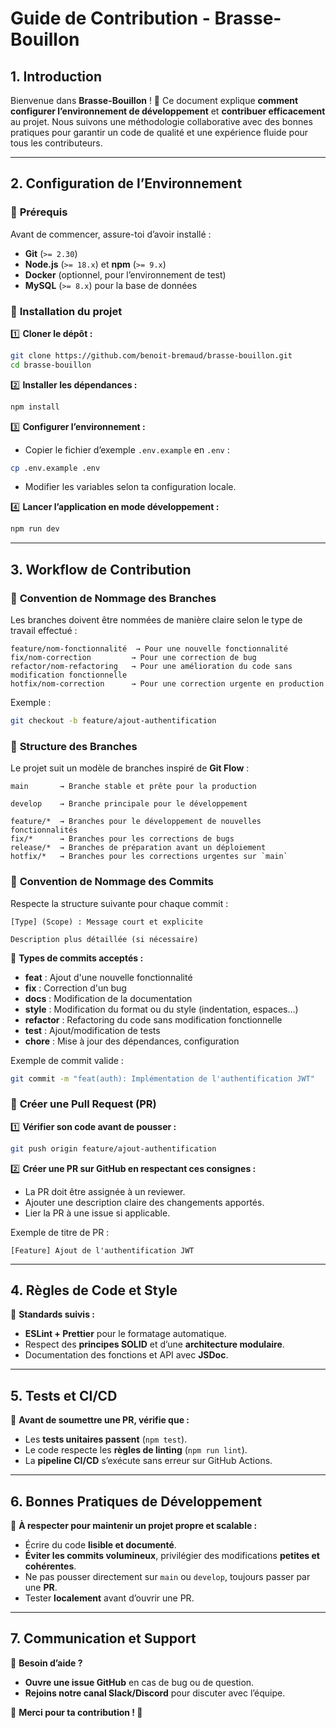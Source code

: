 # Guide de Contribution - Brasse-Bouillon

## 1. Introduction

Bienvenue dans **Brasse-Bouillon** ! 🎉 Ce document explique **comment configurer l’environnement de développement** et **contribuer efficacement** au projet. Nous suivons une méthodologie collaborative avec des bonnes pratiques pour garantir un code de qualité et une expérience fluide pour tous les contributeurs.

---

## 2. Configuration de l’Environnement

### 🔹 **Prérequis**

Avant de commencer, assure-toi d’avoir installé :

- **Git** (`>= 2.30`)
- **Node.js** (`>= 18.x`) et **npm** (`>= 9.x`)
- **Docker** (optionnel, pour l’environnement de test)
- **MySQL** (`>= 8.x`) pour la base de données

### 🔹 **Installation du projet**

1️⃣ **Cloner le dépôt :**

```sh
git clone https://github.com/benoit-bremaud/brasse-bouillon.git
cd brasse-bouillon
```

2️⃣ **Installer les dépendances :**

```sh
npm install
```

3️⃣ **Configurer l’environnement :**

- Copier le fichier d’exemple `.env.example` en `.env` :

```sh
cp .env.example .env
```

- Modifier les variables selon ta configuration locale.

4️⃣ **Lancer l’application en mode développement :**

```sh
npm run dev
```

---

## 3. Workflow de Contribution

### 🔹 **Convention de Nommage des Branches**

Les branches doivent être nommées de manière claire selon le type de travail effectué :

```
feature/nom-fonctionnalité  → Pour une nouvelle fonctionnalité
fix/nom-correction         → Pour une correction de bug
refactor/nom-refactoring   → Pour une amélioration du code sans modification fonctionnelle
hotfix/nom-correction      → Pour une correction urgente en production
```

Exemple :

```sh
git checkout -b feature/ajout-authentification
```

### 🔹 **Structure des Branches**

Le projet suit un modèle de branches inspiré de **Git Flow** :

```
main       → Branche stable et prête pour la production

develop    → Branche principale pour le développement

feature/*  → Branches pour le développement de nouvelles fonctionnalités
fix/*      → Branches pour les corrections de bugs
release/*  → Branches de préparation avant un déploiement
hotfix/*   → Branches pour les corrections urgentes sur `main`
```

### 🔹 **Convention de Nommage des Commits**

Respecte la structure suivante pour chaque commit :

```
[Type] (Scope) : Message court et explicite

Description plus détaillée (si nécessaire)
```

📌 **Types de commits acceptés :**

- **feat** : Ajout d'une nouvelle fonctionnalité
- **fix** : Correction d'un bug
- **docs** : Modification de la documentation
- **style** : Modification du format ou du style (indentation, espaces…)
- **refactor** : Refactoring du code sans modification fonctionnelle
- **test** : Ajout/modification de tests
- **chore** : Mise à jour des dépendances, configuration

Exemple de commit valide :

```sh
git commit -m "feat(auth): Implémentation de l'authentification JWT"
```

### 🔹 **Créer une Pull Request (PR)**

1️⃣ **Vérifier son code avant de pousser :**

```sh
git push origin feature/ajout-authentification
```

2️⃣ **Créer une PR sur GitHub en respectant ces consignes :**

- La PR doit être assignée à un reviewer.
- Ajouter une description claire des changements apportés.
- Lier la PR à une issue si applicable.

Exemple de titre de PR :

```
[Feature] Ajout de l'authentification JWT
```

---

## 4. Règles de Code et Style

📌 **Standards suivis :**

- **ESLint + Prettier** pour le formatage automatique.
- Respect des **principes SOLID** et d’une **architecture modulaire**.
- Documentation des fonctions et API avec **JSDoc**.

---

## 5. Tests et CI/CD

📌 **Avant de soumettre une PR, vérifie que :**

- Les **tests unitaires passent** (`npm test`).
- Le code respecte les **règles de linting** (`npm run lint`).
- La **pipeline CI/CD** s’exécute sans erreur sur GitHub Actions.

---

## 6. Bonnes Pratiques de Développement

📌 **À respecter pour maintenir un projet propre et scalable :**

- Écrire du code **lisible et documenté**.
- **Éviter les commits volumineux**, privilégier des modifications **petites et cohérentes**.
- Ne pas pousser directement sur `main` ou `develop`, toujours passer par une **PR**.
- Tester **localement** avant d’ouvrir une PR.

---

## 7. Communication et Support

📢 **Besoin d’aide ?**

- **Ouvre une issue GitHub** en cas de bug ou de question.
- **Rejoins notre canal Slack/Discord** pour discuter avec l’équipe.

📌 **Merci pour ta contribution ! 🚀**
